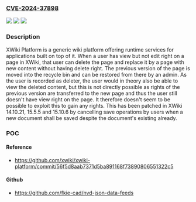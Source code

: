 ### [CVE-2024-37898](https://cve.mitre.org/cgi-bin/cvename.cgi?name=CVE-2024-37898)
![](https://img.shields.io/static/v1?label=Product&message=xwiki-platform&color=blue)
![](https://img.shields.io/static/v1?label=Version&message=%3D%20%3E%3D%2013.10.4%2C%20%3C%2014.0-rc-1%20&color=brighgreen)
![](https://img.shields.io/static/v1?label=Vulnerability&message=CWE-862%3A%20Missing%20Authorization&color=brighgreen)

### Description

XWiki Platform is a generic wiki platform offering runtime services for applications built on top of it. When a user has view but not edit right on a page in XWiki, that user can delete the page and replace it by a page with new content without having delete right. The previous version of the page is moved into the recycle bin and can be restored from there by an admin. As the user is recorded as deleter, the user would in theory also be able to view the deleted content, but this is not directly possible as rights of the previous version are transferred to the new page and thus the user still doesn't have view right on the page. It therefore doesn't seem to be possible to exploit this to gain any rights. This has been patched in XWiki 14.10.21, 15.5.5 and 15.10.6 by cancelling save operations by users when a new document shall be saved despite the document's existing already.

### POC

#### Reference
- https://github.com/xwiki/xwiki-platform/commit/56f5d8aab7371d5ba891168f73890806551322c5

#### Github
- https://github.com/fkie-cad/nvd-json-data-feeds

